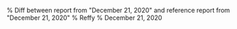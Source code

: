 % Diff between report from "December 21, 2020" and reference report from "December 21, 2020"
% Reffy
% December 21, 2020

